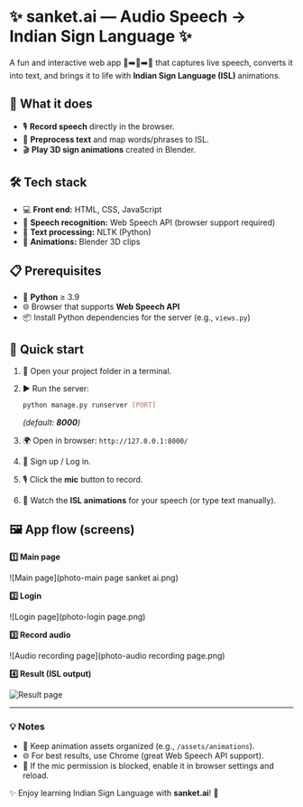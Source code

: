 # ✨ sanket.ai — Audio Speech → Indian Sign Language ✨

A fun and interactive web app 🎤➡️📝➡️🤟 that captures live speech, converts it into text, and brings it to life with **Indian Sign Language (ISL)** animations.

## 🌟 What it does

* 🎙️ **Record speech** directly in the browser.
* 📝 **Preprocess text** and map words/phrases to ISL.
* 🎬 **Play 3D sign animations** created in Blender.

## 🛠️ Tech stack

* 💻 **Front end:** HTML, CSS, JavaScript
* 🎤 **Speech recognition:** Web Speech API (browser support required)
* 🧠 **Text processing:** NLTK (Python)
* 🎨 **Animations:** Blender 3D clips

## 📋 Prerequisites

* 🐍 **Python** ≥ 3.9
* 🌐 Browser that supports **Web Speech API**
* 📦 Install Python dependencies for the server (e.g., `views.py`)

## 🚀 Quick start

1. 📂 Open your project folder in a terminal.
2. ▶️ Run the server:

   ```bash
   python manage.py runserver [PORT]
   ```

   *(default: **8000**)*
3. 🌍 Open in browser: `http://127.0.0.1:8000/`
4. 👤 Sign up / Log in.
5. 🎙️ Click the **mic** button to record.
6. 🤟 Watch the **ISL animations** for your speech (or type text manually).

## 🖼️ App flow (screens)

**1️⃣ Main page**

!\[Main page]\(photo-main page sanket ai.png)

**2️⃣ Login**

!\[Login page]\(photo-login page.png)

**3️⃣ Record audio**

!\[Audio recording page]\(photo-audio recording page.png)

**4️⃣ Result (ISL output)**

![Result page](photo-result.png)

---

### 💡 Notes

* 🎥 Keep animation assets organized (e.g., `/assets/animations`).
* 🌐 For best results, use Chrome (great Web Speech API support).
* 🎤 If the mic permission is blocked, enable it in browser settings and reload.

✨ Enjoy learning Indian Sign Language with **sanket.ai**! 🤩
